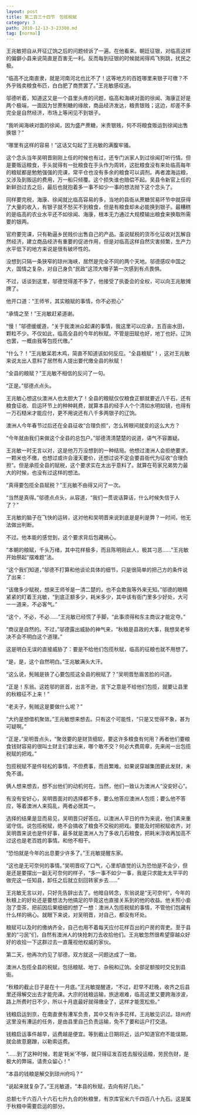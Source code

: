 ```yaml
---
layout: post
title: 第二百三十四节　包揽税赋
category: 3
path: 2010-12-13-3-23300.md
tag: [normal]
---
```


王兆敏把自从开征辽饷之后的问题倾诉了一遍。在他看来。朝廷征银，对临高这样的偏僻小县来说简直是百害无一利。反而每到征银的时候就闹得鸡飞狗跳，扰民之极。

“临高不比南直隶，就是河南河北也比不了！这等地方的百姓哪里来银子可缴？不外乎贱卖粮食布匹，白白肥了商贾罢了。”王兆敏感叹道。

邬德听着，知道这又是一个县里头疼的问题，临高和海峡对面的徐闻、海康正好是两个极端，一面因为甘蔗制糖的缘故，商品经济发达，粮贵银贱；这边，却差不多完全是自然经济，市场上等闲见不到银子。

“我听闻海峡对面的徐闻，因为盛产蔗糖，米贵银贱，何不将粮食贩运到徐闻出售换银？”

“哪里有这样的容易！”这话又勾起了王兆敏的满腹牢骚。

这个念头当年吴明晋刚刚上任的时候也有过，还专门派家人到过徐闻打听行情。但是要贩运粮食，手头就得有一批粮食在手头作为周转，这批粮食没有来处临高每年的粮赋都是勉勉强强的完课，常平仓也没有多余的粮食可以调剂。再者渡海运粮，又涉及到贩运的费用，万一船只倾覆。这个损失谁也赔偿不起。吴县令新官上任的新鲜劲过去之后，最后也就抱着多一事不如少一事的想法抛下这个念头了。

同样要完税，海康、徐闻就比临高容易的多，当地的县衙从蔗糖贸易环节中就获得了大量的收入，有银子就不愁买不到粮食，但是有粮食却未必能换到银子。最糟糕的是临高的农业水平还不如徐闻、海康，根本无力通过大规模输出粮食来换取所需要的银两。

官府要完课，只有勒逼乡民贱价出售自己的产品。虽说赋税的货币化征收对瓦解自然经济，建立商品经济有重要的促进作用，但是对临高这样自然灾害频繁，生产力水平低下的地方来说是很有破坏性的。

没想到只隔一条狭窄的琼州海峡，居然是完全不同的两个天地。邬德感叹中国之大，国情之复杂，对自己身负“民政”这顶大帽子第一次感到有点畏惧。

不过，话谈到这里，邬德觉得差不多了，他接受了执委会的全权，可以向王兆敏摊牌了。

他开口道：“王师爷，其实粮赋的事情，你不必担心”

“承情之至！”王兆敏赶紧道谢。

“慢！”邬德缓缓道，“关于我澳洲众起课的事情，我这里可以应承，五百亩水田，颗粒不少。不仅如此，临高全县的今年的秋赋，不管是田赋也好，地丁也好。辽饷也罢，一概由我等包揽代缴。”

“什么？！”王兆敏呆若木鸡，简直不知道该如何反应。“全县粮赋”！，这对王兆敏来说太出人意料了居然有人提出要代缴全县的秋赋！

“全县的粮赋？”王兆敏不相信的反问了一句。

“正是。”邬德点点头。

王兆敏心想这伙澳洲人也太胆大了！全县的粮赋仅仅粮食正额就要近八千石，还有粮食征收、启运环节上的种种耗费，就算本县的经手人个个清如水明如镜，也得有一万石糙米才能应付，更不用说还有八千多两银子的辽饷。

澳洲人今年春节过后还在全县征收“合理负担“，怎么转眼间就变的这么大方？

“今年就由我们来做这个全县的总包户。”邬德清清楚楚的说道，语气不容置疑。

王兆敏一时无言以对，这是他万万没想到的一种结局。他想过澳洲人会拒绝要求，一颗米也不缴，也想过或许会漫天要价，还想过说不定会要县衙代为征收“合理负担”。但是承揽全县的赋税，这个要求实在太出乎意料了。就算在苟家兄弟势力最大的时候，也没有过这样的想法。

“真得要包揽全县赋税？”王兆敏不由得又问了一次。

“当然是真得。”邬德点点头，从容道，“我们一贯说话算话，什么时候失信于人了？”

王兆敏的脑子在飞快的运转，这对他和吴明晋来说到底是是利是弊？一时间，他无法做出判断。

不过。他本能的感觉到，这个要求背后包藏祸心。

“本朝的粮赋，千头万绪，其中花样极多，而且陈明刚此人，极其刁恶……”王兆敏开始祭起“摆难题”法。

“这个我们知道，”邬德不打算和他谈论具体的细节，只是很简单的把己方的条件说了出来：

“该缴多少赋税，想来王师爷是一清二楚的，也不会欺我等外来无知。”邬德的眼睛紧紧的盯着王兆敏，“到底正额多少，耗米多少，其中该有衙门里多少好处，大可一一道来，不必客气。”

“这个，不必，不必……”王兆敏已经慌了手脚，“此事须得和东主商议才能定夺。”

“商议是自然的。不过，”邬德露出威胁的神气来，“秋粮是县政的大事，我想吴老爷决不会不明白这个道理。”

这是明白无误的直接威胁了：要是不给他们包揽秋赋，临高的征粮也就不用想了。

“是，是，这个自然明白。”王兆敏满头大汗。

“这么说，髡贼是铁了心要包揽这全县的税赋了？”吴明晋愁眉苦脸的问道。

“正是！东翁。这姓邬的匪首，出言不逊，言下之意是不给他们包揽，就要让县里的秋粮征不上来！”

“老夫子，髡贼这是要做什么呢？”

“大约是想借机聚敛。”王兆敏想来想去。只有这个可能性，“只是又觉得不象，甚为可疑啊。”

“正是，”吴明晋点头，“聚敛要的是财货细软，要这许多粮食有何用？再者他们要粮食钱财容易的很叫土财主们拿出来，哪个敢不交？何必大费周章，先来闹一出包揽税赋的把戏。”

包揽税赋不是件轻松的事情，不但费事，而且繁难。如果说穿越集团要此发财，未免不谱。

俩人想来想去，想不出他们的动机何在。当然，他们一致认为澳洲人“没安好心”。

有没有安好心，吴明晋面对的选择都不多，要么他答应澳洲人包揽；要么他不答应，等着澳洲人来捣乱，两者必居其一。

选择的结果是显而易见，吴明晋只好答应。以澳洲人平日的作为来说，他们素来重诺守信。说包揽税赋，绝不会搞收了粮食不交税的把戏。要能及时把税赋收齐，对吴明晋来说也是件好事，最多就是澳洲人为了多收几石粮食，把耗米浮收再加高不过这也是老百姓的事情。和他不相干。

“恐怕就是今年的出息要少许多了。”王兆敏提醒东家。

“这也是无可奈何的事情。”吴明晋叹了口气，心里却直觉的认为恐怕是不会少，但是还是要摆出一副无可奈何的样子，“多一事不如少一事，我是只求能太太平平的做完这一任知县，卸任之后就立刻回转家乡去……”

王兆敏无言以对，只好先告辞出去了。他暗自转念，东翁说是“无可奈何”，今年的秋粮上的好处还是要想法为他搞足的毕竟这也直接关系到的他的收益。他关照小妾泡了壶茶，把前因后果细细的想了一想：澳洲人包揽税赋的事情，不管他们包藏有什么样的祸心。就眼下来说，对吴明晋，对自己，都没有坏处。

粮赋可以及时的缴纳齐全，自己也用不着每天应付花样百出的户房的胥吏。至于县里的“刁民”们，自然有澳洲人的快抢刺刀去收拾他们。王兆敏忽然很希望穿越众好好的收拾一下这群过去一直蔑视他权威的家伙。

第二天，他再次约见了邬德，双方就这一问题达成了一致。

澳洲人包揽全县的税赋，包括粮赋、地丁、杂税和辽饷。全部足额按时交兑到县衙。

“秋粮的截止日子是在十一月底。”王兆敏提醒道，“不过，赶早不赶晚，收齐之后县里还得解交出去才能完课。大宗的钱粮运输，旅途艰难，临高这里又要跨海涉波，路上所费时日不少，所以十月底最好就得缴全了，这样才能宽松些。”

钱粮启运到京，在南直隶有漕军负责，其中又有许多花样，王兆敏见识过。琼州府这里没有漕运的任务，是由县里自己负责运输，免不了要和运户打交道。

钱粮启运事件越早，运费越是便宜。等到截止日期将近，运户知道官府不能误期，就会故意磨蹭，以勒索运费。

“……到了这种时候，若是‘耗米’不够，就只得征发百姓去服役运粮，劳民伤财，是极大的弊端，请贵众留心！”

“本县的钱粮是解交到琼州府吗？”

“说起来就复杂了。”王兆敏道，“本县的秋赋，去向有好几处。”

总额七千六百八十六石七升九合的秋粮里，有京库官米六千四百八十九石。这是属于秋粮中需要启运的部分。